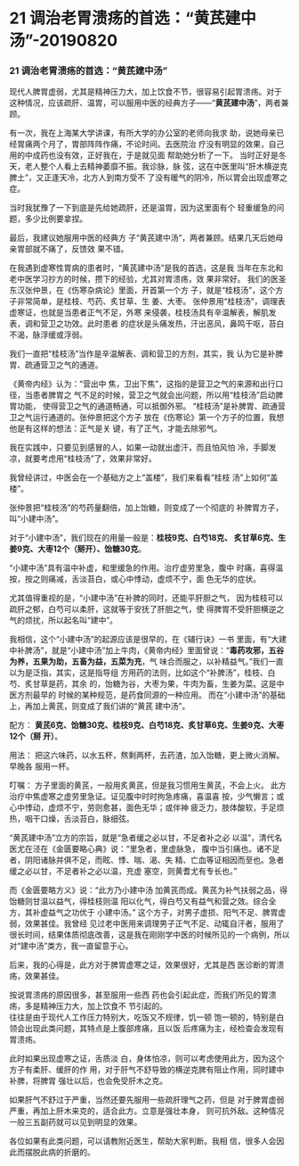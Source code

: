# 21 调治老胃溃疡的首选：“黄芪建中汤”-20190820



<a name="YqqVl"></a>
### 21 调治老胃溃疡的首选：“黄芪建中汤”

现代人脾胃虚弱，尤其是精神压力大，加上饮食不节，很容易引起胃溃疡。对于
这种情况，应该疏肝、温胃，可以服用中医的经典方子——“**黄芪建中汤**”，两者兼
顾。

有一次，我在上海某大学讲课，有所大学的办公室的老师向我求
助，说她母亲已经胃痛两个月了，胃部阵阵作痛，不论时间。去医院治
疗没有明显的效果，自己用的中成药也没有效，正好我在，于是就见面
帮助她分析了一下。
当时正好是冬天，老人整个人看上去精神萎靡不振。我诊脉，脉
弦，这在中医里叫“肝木横逆克脾土”，又正逢天冷，北方人到南方受不
了没有暖气的阴冷，所以胃会出现虚寒之症。

当时我犹豫了一下到底是先给她疏肝，还是温胃，因为这里面有个
轻重缓急的问题，多少比例要拿捏。

最后，我建议她服用中医的经典方
子“黄芪建中汤”，两者兼顾。结果几天后她母亲胃部就不痛了，反馈效
果不错。

在我遇到虚寒性胃病的患者时，“黄芪建中汤”是我的首选，这是我
当年在东北和老中医学习抄方的时候，攒下的经验，尤其对胃溃疡，效
果非常好。
我们的医圣东汉张仲景，在《伤寒杂病论》里面，开首第一个方
子，就是“桂枝汤”，这个方子非常简单，是桂枝、芍药、炙甘草、生
姜、大枣。
张仲景用“桂枝汤”，调理表虚寒证，也就是当患者正气不足，外寒
来侵袭，桂枝汤具有辛温解表，解肌发表，调和营卫之功效。此时患者
的症状是头痛发热，汗出恶风，鼻鸣干呕，苔白不渴，脉浮缓或浮弱。

我们一直把“桂枝汤”当作是辛温解表、调和营卫的方剂，其实，我
认为它是补脾胃、疏通营卫之气的通道。

《黄帝内经》认为：“营出中
焦，卫出下焦”，这指的是营卫之气的来源和出行口径，当患者脾胃之
气不足的时候，营卫之气就会出问题，所以用“桂枝汤”启动脾胃功能，
使得营卫之气的通道畅通，可以抵御外邪。
“桂枝汤”是补脾胃、疏通营卫之气运行通道的。张仲景把这个方子
放在《伤寒论》第一个方子的位置，我想他是有这样的想法：正气是关
键，有了正气，才能去除邪气。

我在实践中，只要见到感冒的人，如果一动就出虚汗，而且怕风怕
冷，手脚发凉，就要考虑用“桂枝汤”了，效果非常好。

我曾经讲过，中医会在一个基础方之上“盖楼”，我们来看看“桂枝
汤”上如何“盖楼”。

张仲景把“桂枝汤”的芍药量翻倍，加上饴糖，则变成了一个彻底的
补脾胃方子，叫“小建中汤”。

对于“小建中汤”，我们现在的用量一般是：**桂枝9克、白芍18克、
炙甘草6克、生姜9克、大枣12个（掰开）、饴糖30克**。

“小建中汤”具有温中补虚，和里缓急的作用。治疗虚劳里急，腹中
时痛，喜得温按，按之则痛减，舌淡苔白，或心中悸动，虚烦不宁，面
色无华的症状。

尤其值得重视的是，“小建中汤”在补脾的同时，还能平肝胆之气，
因为桂枝可以疏肝之郁，白芍可以柔肝，这就等于安抚了肝胆之气，使
得脾胃不受肝胆横逆之气的烦扰，所以起名叫“建中”。

我相信，这个“小建中汤”的起源应该是很早的，在《辅行诀》一书
里面，有“大建中补脾汤”，就是“小建中汤”加上牛肉，《黄帝内经》里面曾说：“**毒药攻邪，五谷为养，五果为助，五畜为益，五菜为充**，气
味合而服之，以补精益气。”我们一直以为是泛指，其实，这是指导组
方用药的法则，比如这个“补脾汤”，桂枝、白芍、炙甘草是药，其余
的，饴糖为谷，大枣为果，牛肉为畜，生姜为菜。这是中医方剂最早的
时候的某种规范，是药食同源的一种应用。
而在“小建中汤”的基础上，再加上黄芪，则变成了我们讲的“黄芪
建中汤”。

配方： **黄芪6克、饴糖30克、桂枝9克、白芍18克、炙甘草6克、生姜9克、大枣12个（掰
开）**。

用法： 把这六味药，以水五杯，熬剩两杯，去药渣，加入饴糖，更上微火消解。早晚各
服用一杯。

叮嘱： 方子里面的黄芪，一般用炙黄芪，但是我习惯用生黄芪，不会上火。
此方治疗中焦虚寒之虚劳里急证。证见腹中时时拘急疼痛，喜温喜
按，少气懒言；或心中悸动，虚烦不宁，劳则愈甚，面色无华；或伴神
疲乏力，肢体酸软，手足烦热，咽干口燥，舌淡苔白，脉细弦。

“黄芪建中汤”立方的宗旨，就是“急者缓之必以甘，不足者补之必
以温”，清代名医尤在泾在《金匮要略心典》说：“里急者，里虚脉急，
腹中当引痛也。诸不足者，阴阳诸脉并俱不足，而眩、悸、喘、渴、失
精、亡血等证相因而至也。急者缓之必以甘，不足者补之必以温，充虚
塞空，则黄耆尤有专长也。”

而《金匮要略方义》说：“此方乃小建中汤
加黄芪而成。黄芪为补气扶弱之品，得饴糖则甘温以益气，得桂枝则温
阳以化气，得白芍又有益气和营之效。综合全方，其补虚益气之功优于
小建中汤。”
这个方子，对男子虚损、阳气不足、脾胃虚弱，效果甚佳。我曾经
见过老中医用来调理男子正气不足、动辄自汗者，服用了很长时间，结果体质彻底改善，这是我在刚刚学中医的时候所见的一个病例，所以
对“建中汤”类方，我一直留意于心。

后来，我的心得是，此方对于脾胃虚寒之证，效果很好，尤其是西
医诊断的胃溃疡，效果甚佳。

按说胃溃疡的原因很多，甚至服用一些西
药也会引起此症，而我们所见的胃溃疡，多是精神压力大，加上饮食不
节引起的。<br />往往是由于现代人工作压力特别大，吃饭又不规律，饥一顿
饱一顿的，特别是白领会出现此类问题，其特点是上腹部疼痛，且以饭
后疼痛为主，经检查会发现有胃溃疡。

此时如果出现虚寒之证，舌质淡
白，身体怕凉，则可以考虑使用此方，因为这个方子有柔肝、缓肝的作
用，对于肝气不舒导致的横逆克脾有阻止作用，同时建中补脾，将脾胃
强壮以后，也会免受肝木之克。

如果肝气不舒过于严重，当然还要先服用一些疏肝理气之药，但是
对于脾胃虚弱严重，再加上肝木来克的，适合此方。立意是强壮本身，
则可抗外敌。这种情况一般三五副药就可以见到明显的效果。

各位如果有此类问题，可以请教附近医生，帮助大家判断。我相
信，很多人会因此而摆脱此病的折磨的。
